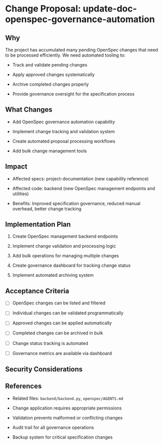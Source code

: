 # Change Proposal: update-doc-openspec-governance-automation

## Why

The project has accumulated many pending OpenSpec changes that need to be processed efficiently. We need automated tooling to:

- Track and validate pending changes

- Apply approved changes systematically

- Archive completed changes properly

- Provide governance oversight for the specification process

## What Changes

- Add OpenSpec governance automation capability

- Implement change tracking and validation system

- Create automated proposal processing workflows

- Add bulk change management tools

## Impact

- Affected specs: project-documentation (new capability reference)

- Affected code: backend (new OpenSpec management endpoints and utilities)

- Benefits: Improved specification governance, reduced manual overhead, better change tracking

## Implementation Plan

1. Create OpenSpec management backend endpoints

2. Implement change validation and processing logic

3. Add bulk operations for managing multiple changes

4. Create governance dashboard for tracking change status

5. Implement automated archiving system

## Acceptance Criteria

- [ ] OpenSpec changes can be listed and filtered

- [ ] Individual changes can be validated programmatically

- [ ] Approved changes can be applied automatically

- [ ] Completed changes can be archived in bulk

- [ ] Change status tracking is automated

- [ ] Governance metrics are available via dashboard

## Security Considerations

## References

- Related files: `backend/backend.py`, `openspec/AGENTS.md`

- Change application requires appropriate permissions

- Validation prevents malformed or conflicting changes

- Audit trail for all governance operations

- Backup system for critical specification changes
